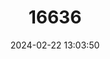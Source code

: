 ---
title: "16636"
category: "Perognathus longimembris"
draft: false
date: 2024-02-22 13:03:50
languages:
  English: ["Little Pocket Mouse", "Los Angeles Little Pocket Mouse", "Los Angeles Pocket Mouse"]
---
